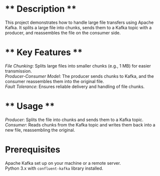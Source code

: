 # ** Description ** 
This project demonstrates how to handle large file transfers using Apache Kafka. It splits a large file into chunks, sends them to a Kafka topic with a producer, and reassembles the file on the consumer side.

# ** Key Features **
*File Chunking*: Splits large files into smaller chunks (e.g., 1 MB) for easier transmission. <br>
*Producer-Consumer Model*: The producer sends chunks to Kafka, and the consumer reassembles them into the original file.<br>
*Fault Tolerance*: Ensures reliable delivery and handling of file chunks.<br>

# ** Usage **
*Producer*: Splits the file into chunks and sends them to a Kafka topic.<br>
*Consumer*: Reads chunks from the Kafka topic and writes them back into a new file, reassembling the original.<br>

# **Prerequisites**
Apache Kafka set up on your machine or a remote server.<br>
Python 3.x with ```confluent-kafka``` library installed.
